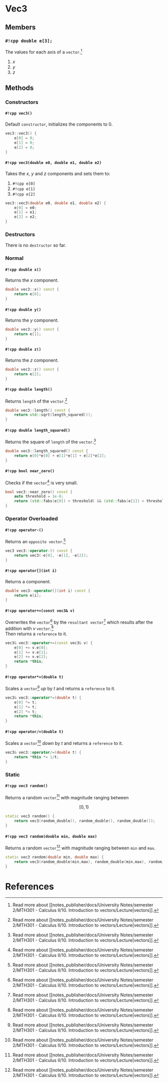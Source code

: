 # Vec3

## Members

### `#!cpp double e[3];`

The values for each axis of a `vector`.[^1]  

1. $x$
2. $y$
3. $z$

## Methods

### Constructors

#### `#!cpp vec3()`

Default `constructor`, initializes the components to $0$.

```cpp
vec3::vec3() {
    e[0] = 0;
    e[1] = 0;
    e[2] = 0;
}
```

#### `#!cpp vec3(double e0, double e1, double e2)`

Takes the $x$, $y$ and $z$ components and sets them to:

1. `#!cpp e[0]`
2. `#!cpp e[1]`
3. `#!cpp e[2]`

```cpp
vec3::vec3(double e0, double e1, double e2) {
    e[0] = e0;
    e[1] = e1;
    e[2] = e2;
}
```

### Destructors

There is no `destructor` so far.

### Normal

#### `#!cpp double x()`

Returns the $x$ component.

```cpp
double vec3::x() const {
    return e[0];
}
```

#### `#!cpp double y()`

Returns the $y$ component.

```cpp
double vec3::y() const {
    return e[1];
}
```

#### `#!cpp double z()`

Returns the $z$ component.

```cpp
double vec3::z() const {
    return e[2];
}
```

#### `#!cpp double length()`

Returns `length` of the `vector`.[^1]

```cpp
double vec3::length() const {
    return std::sqrt(length_squared());
}
```

#### `#!cpp double length_squared()`

Returns the square of `length` of the `vector`.[^1]

```cpp
double vec3::length_squared() const {
    return e[0]*e[0] + e[1]*e[1] + e[2]*e[2];
}
```

#### `#!cpp bool near_zero()`

Checks if the `vector`[^1] is very small.

```cpp
bool vec3::near_zero() const {
    auto threshold = 1e-8;
    return (std::fabs(e[0]) < threshold) && (std::fabs(e[1]) < threshold) && (std::fabs(e[2]) < threshold);
}
```

### Operator Overloaded

#### `#!cpp operator-()`

Returns an `opposite vector`.[^1]

```cpp
vec3 vec3::operator-() const {
    return vec3(-e[0], -e[1], -e[2]); 
}
```

#### `#!cpp operator[](int i)`

Returns a component.

```cpp
double vec3::operator[](int i) const {
    return e[i]; 
}
```

#### `#!cpp operator+=(const vec3& v)`

Overwrites the `vector`[^1] by the `resultant vector`[^1] which results after the addition with $v$ `vector`.[^1]  
Then returns a `reference` to it.

```cpp
vec3& vec3::operator+=(const vec3& v) {
    e[0] += v.e[0];
    e[1] += v.e[1];
    e[2] += v.e[2];
    return *this;
}
```

#### `#!cpp operator*=(double t)`

Scales a `vector`[^1] _up_ by $t$ and returns a `reference` to it.

```cpp
vec3& vec3::operator*=(double t) {
    e[0] *= t;
    e[1] *= t;
    e[2] *= t;
    return *this;
}
```

#### `#!cpp operator/=(double t)`

Scales a `vector`[^1] _down_ by $t$ and returns a `reference` to it.

```cpp
vec3& vec3::operator/=(double t) {
    return *this *= 1/t;
}
```

### Static

#### `#!cpp vec3 random()`

Returns a random `vector`[^1] with magnitude ranging between

$$[0, 1)$$

```cpp
static vec3 random() {
	return vec3(random_double(), random_double(), random_double());
}
```

#### `#!cpp vec3 random(double min, double max)`

Returns a random `vector`[^1] with magnitude ranging between `min` and `max`.

```cpp
static vec3 random(double min, double max) {
	return vec3(random_double(min,max), random_double(min,max), random_double(min,max));
}
```

# References

[^1]: Read more about [[notes_publisher/docs/University Notes/semester 2/MTH301 - Calculus II/10. Introduction to vectors/Lecture|vectors]].